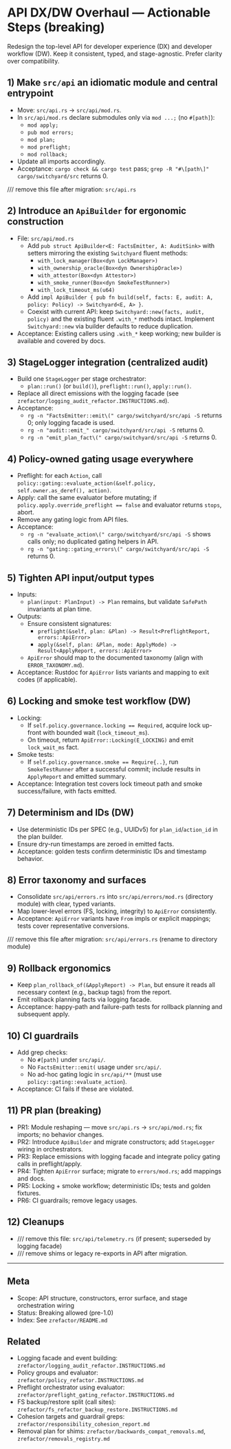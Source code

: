 # API DX/DW Overhaul — Actionable Steps (breaking)

Redesign the top-level API for developer experience (DX) and developer workflow (DW). Keep it consistent, typed, and stage-agnostic. Prefer clarity over compatibility.

## 1) Make `src/api` an idiomatic module and central entrypoint

- Move: `src/api.rs` → `src/api/mod.rs`.
- In `src/api/mod.rs` declare submodules only via `mod ...;` (no `#[path]`):
  - `mod apply;`
  - `pub mod errors;`
  - `mod plan;`
  - `mod preflight;`
  - `mod rollback;`
- Update all imports accordingly.
- Acceptance: `cargo check && cargo test` pass; `grep -R "#\[path\]" cargo/switchyard/src` returns 0.

/// remove this file after migration: `src/api.rs`

## 2) Introduce an `ApiBuilder` for ergonomic construction

- File: `src/api/mod.rs`
  - Add `pub struct ApiBuilder<E: FactsEmitter, A: AuditSink>` with setters mirroring the existing `Switchyard` fluent methods:
    - `with_lock_manager(Box<dyn LockManager>)`
    - `with_ownership_oracle(Box<dyn OwnershipOracle>)`
    - `with_attestor(Box<dyn Attestor>)`
    - `with_smoke_runner(Box<dyn SmokeTestRunner>)`
    - `with_lock_timeout_ms(u64)`
  - Add `impl ApiBuilder { pub fn build(self, facts: E, audit: A, policy: Policy) -> Switchyard<E, A> }`.
  - Coexist with current API: keep `Switchyard::new(facts, audit, policy)` and the existing fluent `.with_*` methods intact. Implement `Switchyard::new` via builder defaults to reduce duplication.
- Acceptance: Existing callers using `.with_*` keep working; new builder is available and covered by docs.

## 3) StageLogger integration (centralized audit)

- Build one `StageLogger` per stage orchestrator:
  - `plan::run()` (or `build()`), `preflight::run()`, `apply::run()`.
- Replace all direct emissions with the logging facade (see `zrefactor/logging_audit_refactor.INSTRUCTIONS.md`).
- Acceptance:
  - `rg -n "FactsEmitter::emit\(" cargo/switchyard/src/api -S` returns 0; only logging facade is used.
  - `rg -n "audit::emit_" cargo/switchyard/src/api -S` returns 0.
  - `rg -n "emit_plan_fact\(" cargo/switchyard/src/api -S` returns 0.

## 4) Policy-owned gating usage everywhere

- Preflight: for each `Action`, call `policy::gating::evaluate_action(&self.policy, self.owner.as_deref(), action)`.
- Apply: call the same evaluator before mutating; if `policy.apply.override_preflight == false` and evaluator returns `stops`, abort.
- Remove any gating logic from API files.
- Acceptance:
  - `rg -n "evaluate_action\(" cargo/switchyard/src/api -S` shows calls only; no duplicated gating helpers in API.
  - `rg -n "gating::gating_errors\(" cargo/switchyard/src/api -S` returns 0.

## 5) Tighten API input/output types

- Inputs:
  - `plan(input: PlanInput) -> Plan` remains, but validate `SafePath` invariants at plan time.
- Outputs:
  - Ensure consistent signatures:
    - `preflight(&self, plan: &Plan) -> Result<PreflightReport, errors::ApiError>`
    - `apply(&self, plan: &Plan, mode: ApplyMode) -> Result<ApplyReport, errors::ApiError>`
  - `ApiError` should map to the documented taxonomy (align with `ERROR_TAXONOMY.md`).
- Acceptance: Rustdoc for `ApiError` lists variants and mapping to exit codes (if applicable).

## 6) Locking and smoke test workflow (DW)

- Locking:
  - If `self.policy.governance.locking == Required`, acquire lock up-front with bounded wait (`lock_timeout_ms`).
  - On timeout, return `ApiError::Locking(E_LOCKING)` and emit `lock_wait_ms` fact.
- Smoke tests:
  - If `self.policy.governance.smoke == Require{..}`, run `SmokeTestRunner` after a successful commit; include results in `ApplyReport` and emitted summary.
- Acceptance: Integration test covers lock timeout path and smoke success/failure, with facts emitted.

## 7) Determinism and IDs (DW)

- Use deterministic IDs per SPEC (e.g., UUIDv5) for `plan_id`/`action_id` in the plan builder.
- Ensure dry-run timestamps are zeroed in emitted facts.
- Acceptance: golden tests confirm deterministic IDs and timestamp behavior.

## 8) Error taxonomy and surfaces

- Consolidate `src/api/errors.rs` into `src/api/errors/mod.rs` (directory module) with clear, typed variants.
- Map lower-level errors (FS, locking, integrity) to `ApiError` consistently.
- Acceptance: `ApiError` variants have `From` impls or explicit mappings; tests cover representative conversions.

/// remove this file after migration: `src/api/errors.rs` (rename to directory module)

## 9) Rollback ergonomics

- Keep `plan_rollback_of(&ApplyReport) -> Plan`, but ensure it reads all necessary context (e.g., backup tags) from the report.
- Emit rollback planning facts via logging facade.
- Acceptance: happy-path and failure-path tests for rollback planning and subsequent apply.

## 10) CI guardrails

- Add grep checks:
  - No `#[path]` under `src/api/`.
  - No `FactsEmitter::emit(` usage under `src/api/`.
  - No ad-hoc gating logic in `src/api/**` (must use `policy::gating::evaluate_action`).
- Acceptance: CI fails if these are violated.

## 11) PR plan (breaking)

- PR1: Module reshaping — move `src/api.rs` → `src/api/mod.rs`; fix imports; no behavior changes.
- PR2: Introduce `ApiBuilder` and migrate constructors; add `StageLogger` wiring in orchestrators.
- PR3: Replace emissions with logging facade and integrate policy gating calls in preflight/apply.
- PR4: Tighten `ApiError` surface; migrate to `errors/mod.rs`; add mappings and docs.
- PR5: Locking + smoke workflow; deterministic IDs; tests and golden fixtures.
- PR6: CI guardrails; remove legacy usages.

## 12) Cleanups

- /// remove this file: `src/api/telemetry.rs` (if present; superseded by logging facade)
- /// remove shims or legacy re-exports in API after migration.

---

## Meta

- Scope: API structure, constructors, error surface, and stage orchestration wiring
- Status: Breaking allowed (pre-1.0)
- Index: See `zrefactor/README.md`

## Related

- Logging facade and event building: `zrefactor/logging_audit_refactor.INSTRUCTIONS.md`
- Policy groups and evaluator: `zrefactor/policy_refactor.INSTRUCTIONS.md`
- Preflight orchestrator using evaluator: `zrefactor/preflight_gating_refactor.INSTRUCTIONS.md`
- FS backup/restore split (call sites): `zrefactor/fs_refactor_backup_restore.INSTRUCTIONS.md`
- Cohesion targets and guardrail greps: `zrefactor/responsibility_cohesion_report.md`
- Removal plan for shims: `zrefactor/backwards_compat_removals.md`, `zrefactor/removals_registry.md`
